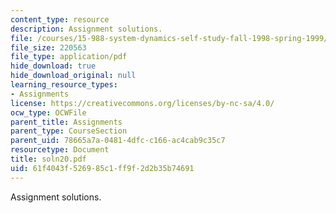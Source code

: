```yaml
---
content_type: resource
description: Assignment solutions.
file: /courses/15-988-system-dynamics-self-study-fall-1998-spring-1999/61f4043f526985c1ff9f2d2b35b74691_soln20.pdf
file_size: 220563
file_type: application/pdf
hide_download: true
hide_download_original: null
learning_resource_types:
- Assignments
license: https://creativecommons.org/licenses/by-nc-sa/4.0/
ocw_type: OCWFile
parent_title: Assignments
parent_type: CourseSection
parent_uid: 78665a7a-0481-4dfc-c166-ac4cab9c35c7
resourcetype: Document
title: soln20.pdf
uid: 61f4043f-5269-85c1-ff9f-2d2b35b74691
---
```

Assignment solutions.